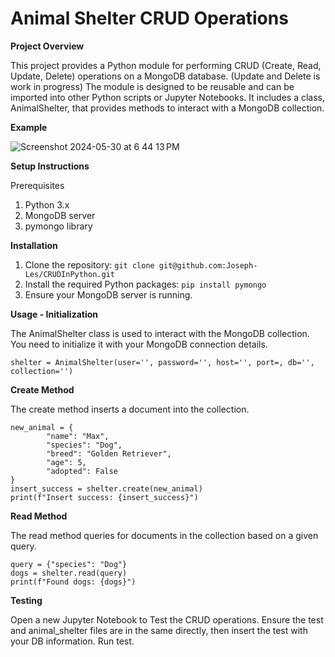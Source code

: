 # Animal Shelter CRUD Operations

**Project Overview**

This project provides a Python module for performing CRUD (Create, Read, Update, Delete) operations on a MongoDB database. (Update and Delete is work in progress) The module is designed to be reusable and can be imported into other Python scripts or Jupyter Notebooks. It includes a class, AnimalShelter, that provides methods to interact with a MongoDB collection.

**Example**

![Screenshot 2024-05-30 at 6 44 13 PM](https://github.com/Joseph-Les/CRUDInPython/assets/84045743/bc9e560c-9dbb-49e6-a0c4-f527bc3239a8)

**Setup Instructions**

Prerequisites
1. Python 3.x
2. MongoDB server
3. pymongo library

**Installation**
1. Clone the repository:
	```git clone git@github.com:Joseph-Les/CRUDInPython.git```
2. Install the required Python packages:
	```pip install pymongo```
3. Ensure your MongoDB server is running.


**Usage - Initialization**

The AnimalShelter class is used to interact with the MongoDB collection. You need to initialize it with your MongoDB connection details.

	shelter = AnimalShelter(user='', password='', host='', port=, db='', collection='')

**Create Method**

The create method inserts a document into the collection.
	
	new_animal = {
    		"name": "Max",
    		"species": "Dog",
    		"breed": "Golden Retriever",
    		"age": 5,
    		"adopted": False
	}
	insert_success = shelter.create(new_animal)
	print(f"Insert success: {insert_success}")

**Read Method**

The read method queries for documents in the collection based on a given query.

	query = {"species": "Dog"}
	dogs = shelter.read(query)
	print(f"Found dogs: {dogs}")

**Testing**

Open a new Jupyter Notebook to Test the CRUD operations. Ensure the test and  animal_shelter files are in the same directly, then insert the test with your DB information. Run test.
